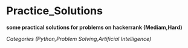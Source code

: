 # Practice_Solutions

**some practical solutions for problems on hackerrank (Mediam,Hard)**

*Categories (Python,Problem Solving,Artificial Intelligence)*
